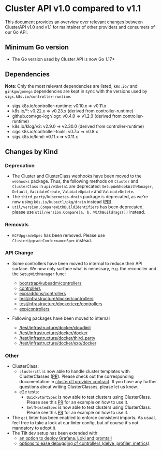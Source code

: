 # Cluster API v1.0 compared to v1.1

This document provides an overview over relevant changes between ClusterAPI v1.0 and v1.1 for
maintainer of other providers and consumers of our Go API.

## Minimum Go version

* The Go version used by Cluster API is now Go 1.17+

## Dependencies

**Note**: Only the most relevant dependencies are listed, `k8s.io/` and `ginkgo`/`gomega` dependencies
are kept in sync with the versions used by `sigs.k8s.io/controller-runtime`. 

- sigs.k8s.io/controller-runtime: v0.10.x => v0.11.x
- k8s.io/*: v0.22.x => v0.23.x (derived from controller-runtime)
- github.com/go-logr/logr: v0.4.0 => v1.2.0 (derived from controller-runtime)
- k8s.io/klog/v2: v2.9.0 => v2.30.0 (derived from controller-runtime)
- sigs.k8s.io/controller-tools: v0.7.x => v0.8.x
- sigs.k8s.io/kind: v0.11.x => v0.11.x

## Changes by Kind

### Deprecation

* The Cluster and ClusterClass webhooks have been moved to the `webhooks` package. Thus, the following methods on `Cluster` and `ClusterClass` 
  in `api/v1beta1` are deprecated: `SetupWebhookWithManager`, `Default`, `ValidateCreate`, `ValidateUpdate` and `ValidateDelete`.
* The `third_party/kubernetes-drain` package is deprecated, as we're now using `k8s.io/kubectl/pkg/drain` instead ([PR](https://github.com/kubernetes-sigs/cluster-api/pull/5440)). 
* `util/version.CompareWithBuildIdentifiers` has been deprecated, please use `util/version.Compare(a, b, WithBuildTags())` instead.

### Removals

* `KCPUpgradeSpec` has been removed. Please use `ClusterUpgradeConformanceSpec` instead.

### API Change

* Some controllers have been moved to internal to reduce their API surface. We now only
  surface what is necessary, e.g. the reconciler and the `SetupWithManager` func:
    * [bootstrap/kubeadm/controllers](https://github.com/kubernetes-sigs/cluster-api/pull/5493)
    * [controllers](https://github.com/kubernetes-sigs/cluster-api/pull/5899)
    * [exp/addons/controllers](https://github.com/kubernetes-sigs/cluster-api/pull/5639) 
    * [test/infrastructure/docker/controllers](https://github.com/kubernetes-sigs/cluster-api/pull/5595) 
    * [test/infrastructure/docker/exp/controllers](https://github.com/kubernetes-sigs/cluster-api/pull/5690) 
    * [exp/controllers](https://github.com/kubernetes-sigs/cluster-api/pull/5651)

* Following packages have been moved to internal
    * [/test/infrastructure/docker/cloudinit](https://github.com/kubernetes-sigs/cluster-api/pull/5795)
    * [/test/infrastructure/docker/docker](https://github.com/kubernetes-sigs/cluster-api/pull/5795)
    * [/test/infrastructure/docker/third_party](https://github.com/kubernetes-sigs/cluster-api/pull/5795)
    * [/test/infrastructure/docker/exp/docker](https://github.com/kubernetes-sigs/cluster-api/pull/5795)

### Other

* ClusterClass:
    * `clusterctl` is now able to handle cluster templates with ClusterClasses ([PR](https://github.com/kubernetes-sigs/cluster-api/pull/5351)).
      Please check out the corresponding documentation in [clusterctl provider contract](https://cluster-api.sigs.k8s.io/clusterctl/provider-contract.html#clusterclass-definitions).
      If you have any further questions about writing ClusterClasses, please let us know.
    * e2e tests:
        * `QuickStartSpec` is now able to test clusters using ClusterClass. Please see this [PR](https://github.com/kubernetes-sigs/cluster-api/pull/5423) for an example on how to use it.
        * `SelfHostedSpec` is now able to test clusters using ClusterClass. Please see this [PR](https://github.com/kubernetes-sigs/cluster-api/pull/5600) for an example on how to use it.
* The `gci` linter has been enabled to enforce consistent imports. As usual, feel free to take a look at our linter config, but of course it's not mandatory to adopt it.
* The Tilt dev setup has been extended with:
    * [an option to deploy Grafana, Loki and promtail](https://github.com/kubernetes-sigs/cluster-api/pull/5336) 
    * [options to ease debugging of controllers (delve, profiler, metrics)](https://github.com/kubernetes-sigs/cluster-api/pull/5485) 
